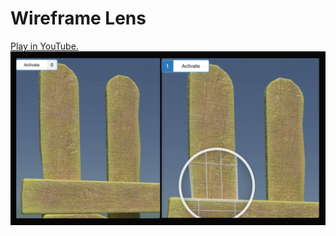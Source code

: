 # Wireframe Lens

[Play in YouTube.](https://youtu.be/4izSq5biAeo)
![](./Wireframe-lens.png#center)
